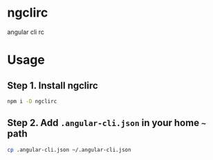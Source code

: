 # ngclirc
angular cli rc

# Usage
## Step 1. Install ngclirc
```bash
npm i -D ngclirc
```

## Step 2. Add `.angular-cli.json` in your home `~` path
```bash
cp .angular-cli.json ~/.angular-cli.json
```

